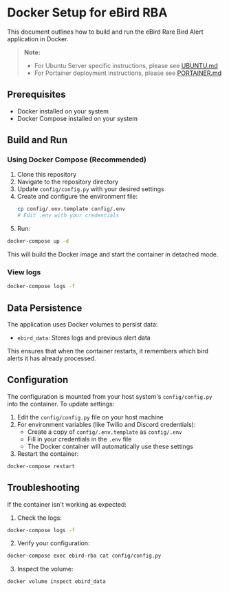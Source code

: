 # Docker Setup for eBird RBA

This document outlines how to build and run the eBird Rare Bird Alert application in Docker.

> **Note:** 
> - For Ubuntu Server specific instructions, please see [UBUNTU.md](UBUNTU.md)
> - For Portainer deployment instructions, please see [PORTAINER.md](PORTAINER.md)

## Prerequisites

- Docker installed on your system
- Docker Compose installed on your system

## Build and Run

### Using Docker Compose (Recommended)

1. Clone this repository
2. Navigate to the repository directory
3. Update `config/config.py` with your desired settings
4. Create and configure the environment file:
   ```bash
   cp config/.env.template config/.env
   # Edit .env with your credentials
   ```
5. Run:

```bash
docker-compose up -d
```

This will build the Docker image and start the container in detached mode.

### View logs

```bash
docker-compose logs -f
```

## Data Persistence

The application uses Docker volumes to persist data:

- `ebird_data`: Stores logs and previous alert data

This ensures that when the container restarts, it remembers which bird alerts it has already processed.

## Configuration

The configuration is mounted from your host system's `config/config.py` into the container. To update settings:

1. Edit the `config/config.py` file on your host machine
2. For environment variables (like Twilio and Discord credentials):
   - Create a copy of `config/.env.template` as `config/.env`
   - Fill in your credentials in the `.env` file
   - The Docker container will automatically use these settings
3. Restart the container:

```bash
docker-compose restart
```

## Troubleshooting

If the container isn't working as expected:

1. Check the logs:
```bash
docker-compose logs -f
```

2. Verify your configuration:
```bash
docker-compose exec ebird-rba cat config/config.py
```

3. Inspect the volume:
```bash
docker volume inspect ebird_data
```
